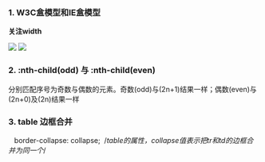 ### 1. W3C盒模型和IE盒模型

**关注width**

![](http://images.cnitblog.com/blog/347002/201409/121710262933336.jpg)
![](https://images2015.cnblogs.com/blog/964016/201607/964016-20160726110215294-2099215633.jpg)

### 2. :nth-child(odd) 与 :nth-child(even)

分别匹配序号为奇数与偶数的元素。奇数(odd)与(2n+1)结果一样；偶数(even)与(2n+0)及(2n)结果一样

### 3. table 边框合并

    border-collapse: collapse;  /*table的属性，collapse值表示把tr和td的边框合并为同一个*/
